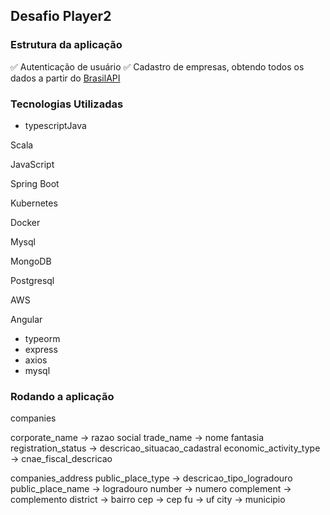 ## Desafio Player2

### Estrutura da aplicação

✅ Autenticação de usuário
✅ Cadastro de empresas, obtendo todos os dados a partir do [BrasilAPI](https://brasilapi.com.br/)

### Tecnologias Utilizadas

- typescriptJava

Scala

JavaScript

Spring Boot

Kubernetes

Docker

Mysql

MongoDB

Postgresql

AWS

Angular

- typeorm
- express
- axios
- mysql

### Rodando a aplicação

companies

corporate_name -> razao social
trade_name -> nome fantasia
registration_status -> descricao_situacao_cadastral
economic_activity_type -> cnae_fiscal_descricao

companies_address
public_place_type -> descricao_tipo_logradouro
public_place_name -> logradouro
number -> numero
complement -> complemento
district -> bairro
cep -> cep
fu -> uf
city -> municipio
